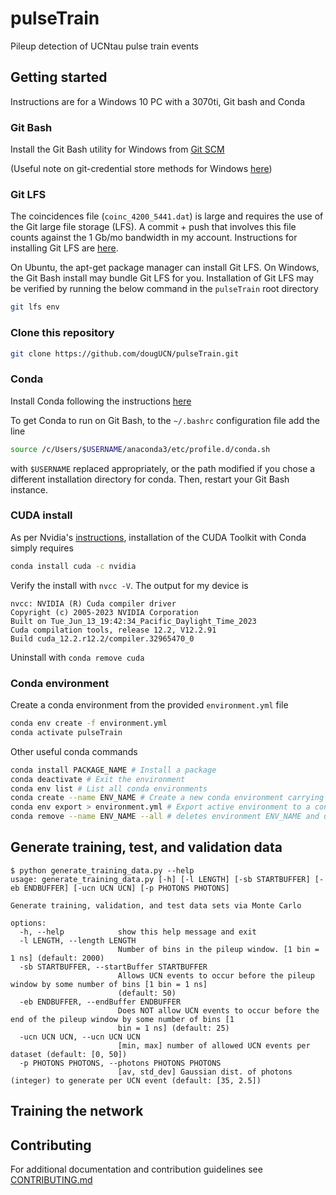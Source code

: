 # pulseTrain

Pileup detection of UCNtau pulse train events

## Getting started

Instructions are for a Windows 10 PC with a 3070ti, Git bash and Conda

### Git Bash

Install the Git Bash utility for Windows from [Git SCM](https://git-scm.com/downloads)

(Useful note on git-credential store methods for Windows [here](https://github.com/git-ecosystem/git-credential-manager/blob/main/docs/credstores.md))

### Git LFS

The coincidences file (`coinc_4200_5441.dat`) is large and requires the use of the Git large file storage (LFS). A commit + push that involves this file counts against the 1 Gb/mo bandwidth in my account. Instructions for installing Git LFS are [here](https://docs.github.com/en/repositories/working-with-files/managing-large-files/installing-git-large-file-storage).

On Ubuntu, the apt-get package manager can install Git LFS. On Windows, the Git Bash install may bundle Git LFS for you. Installation of Git LFS may be verified by running the below command in the `pulseTrain` root directory

```bash
git lfs env
```

### Clone this repository

```bash
git clone https://github.com/dougUCN/pulseTrain.git
```

### Conda

Install Conda following the instructions [here](https://conda.io/projects/conda/en/latest/user-guide/install/index.html)

To get Conda to run on Git Bash, to the `~/.bashrc` configuration file add the line

```bash
source /c/Users/$USERNAME/anaconda3/etc/profile.d/conda.sh
```

with `$USERNAME` replaced appropriately, or the path modified if you chose a different installation directory for conda. Then, restart your Git Bash instance.

### CUDA install

As per Nvidia's [instructions](https://docs.nvidia.com/cuda/cuda-installation-guide-microsoft-windows/index.html), installation of the CUDA Toolkit with Conda simply requires

```bash
conda install cuda -c nvidia
```

Verify the install with `nvcc -V`. The output for my device is

```
nvcc: NVIDIA (R) Cuda compiler driver
Copyright (c) 2005-2023 NVIDIA Corporation
Built on Tue_Jun_13_19:42:34_Pacific_Daylight_Time_2023
Cuda compilation tools, release 12.2, V12.2.91
Build cuda_12.2.r12.2/compiler.32965470_0
```

Uninstall with `conda remove cuda`

### Conda environment

Create a conda environment from the provided `environment.yml` file

```bash
conda env create -f environment.yml
conda activate pulseTrain
```

Other useful conda commands

```bash
conda install PACKAGE_NAME # Install a package
conda deactivate # Exit the environment
conda env list # List all conda environments
conda create --name ENV_NAME # Create a new conda environment carrying over dependencies from base
conda env export > environment.yml # Export active environment to a configuration file
conda remove --name ENV_NAME --all # deletes environment ENV_NAME and uninstalls associated packages
```

## Generate training, test, and validation data

```
$ python generate_training_data.py --help
usage: generate_training_data.py [-h] [-l LENGTH] [-sb STARTBUFFER] [-eb ENDBUFFER] [-ucn UCN UCN] [-p PHOTONS PHOTONS]

Generate training, validation, and test data sets via Monte Carlo

options:
  -h, --help            show this help message and exit
  -l LENGTH, --length LENGTH
                        Number of bins in the pileup window. [1 bin = 1 ns] (default: 2000)
  -sb STARTBUFFER, --startBuffer STARTBUFFER
                        Allows UCN events to occur before the pileup window by some number of bins [1 bin = 1 ns]
                        (default: 50)
  -eb ENDBUFFER, --endBuffer ENDBUFFER
                        Does NOT allow UCN events to occur before the end of the pileup window by some number of bins [1   
                        bin = 1 ns] (default: 25)
  -ucn UCN UCN, --ucn UCN UCN
                        [min, max] number of allowed UCN events per dataset (default: [0, 50])
  -p PHOTONS PHOTONS, --photons PHOTONS PHOTONS
                        [av, std_dev] Gaussian dist. of photons (integer) to generate per UCN event (default: [35, 2.5])
```

## Training the network

## Contributing

For additional documentation and contribution guidelines see [CONTRIBUTING.md](CONTRIBUTING.md)
